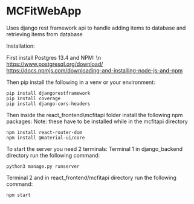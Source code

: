 # MCFitWebApp

Uses django rest framework api to handle adding items to database and retrieving items from database

Installation:

First install Postgres 13.4 and NPM:
\n
https://www.postgresql.org/download/
https://docs.npmjs.com/downloading-and-installing-node-js-and-npm

Then pip install the following in a venv or your environment:
```
pip install djangorestframework
pip install coverage
pip install django-cors-headers
```
Then inside the react_frontend\mcfitapi folder install the following npm packages:
Note: these have to be installed while in the mcfitapi directory
```
npm install react-router-dom
npm install @material-ui/core
```
To start the server you need 2 terminals:
Terminal 1 
in django_backend directory run the following command:
```
python3 manage.py runserver
```
Terminal 2
and in react_frontend/mcfitapi directory run the following command:
```
npm start
```
